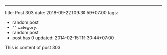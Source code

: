 ---
title: Post 303
date: 2018-09-22T09:30:59+07:00
tags:
  - random post
  - ""
category:
  - random post
  - post has 0
updated: 2014-02-15T19:30:44+07:00

This is content of post 303